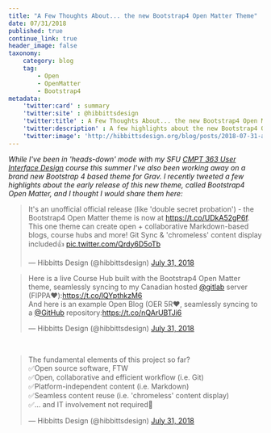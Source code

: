 ```yaml
---
title: "A Few Thoughts About... the new Bootstrap4 Open Matter Theme"
date: 07/31/2018
published: true
continue_link: true
header_image: false
taxonomy:
    category: blog
    tag:
        - Open
        - OpenMatter
        - Bootstrap4
metadata:
    'twitter:card' : summary
    'twitter:site' : @hibbittsdesign
    'twitter:title' : A Few Thoughts About... the new Bootstrap4 Open Matter theme
    'twitter:description' : A few highlights about the new Bootstrap4 Open Matter theme.
    'twitter:image': 'http://hibbittsdesign.org/blog/posts/2018-07-31-a-few-thoughts-about-the-new-bootstrap4-open-matter-theme/screenshot.jpg'
---
```


_While I've been in 'heads-down' mode with my SFU [CMPT 363 User Interface Design](http://paulhibbitts.net/cmpt-363-182/) course this summer I've also been working away on a brand new Bootstrap 4 based theme for Grav. I recently tweeted a few highlights about the early release of this new theme, called Bootstrap4 Open Matter, and I thought I would share them here:_

<blockquote class="twitter-tweet" data-lang="en"><p lang="en" dir="ltr">It&#39;s an unofficial official release (like &#39;double secret probation&#39;) - the Bootstrap4 Open Matter theme is now at <a href="https://t.co/UDkA52gP6f">https://t.co/UDkA52gP6f</a>. This one theme can create open + collaborative Markdown-based blogs, course hubs and more! Git Sync &amp; &#39;chromeless&#39; content display included👍 <a href="https://t.co/Qrdy6D5oTb">pic.twitter.com/Qrdy6D5oTb</a></p>&mdash; Hibbitts Design (@hibbittsdesign) <a href="https://twitter.com/hibbittsdesign/status/1024337460698931200?ref_src=twsrc%5Etfw">July 31, 2018</a></blockquote>
<script async src="https://platform.twitter.com/widgets.js" charset="utf-8"></script>

<blockquote class="twitter-tweet" data-conversation="none" data-lang="en"><p lang="en" dir="ltr">Here is a live Course Hub built with the Bootstrap4 Open Matter theme, seamlessly syncing to my Canadian hosted <a href="https://twitter.com/gitlab?ref_src=twsrc%5Etfw">@gitlab</a> server (FIPPA❤️):<a href="https://t.co/lQYpthkzM6">https://t.co/lQYpthkzM6</a><br>And here is an example Open Blog (OER 5R❤️, seamlessly syncing to a <a href="https://twitter.com/github?ref_src=twsrc%5Etfw">@GitHub</a> repository:<a href="https://t.co/nQArUBTJi6">https://t.co/nQArUBTJi6</a></p>&mdash; Hibbitts Design (@hibbittsdesign) <a href="https://twitter.com/hibbittsdesign/status/1024339046888235008?ref_src=twsrc%5Etfw">July 31, 2018</a></blockquote>
<script async src="https://platform.twitter.com/widgets.js" charset="utf-8"></script>

<br>

<blockquote class="twitter-tweet" data-conversation="none" data-lang="en"><p lang="en" dir="ltr">The fundamental elements of this project so far?<br>✅Open source software, FTW<br>✅Open, collaborative and efficient workflow (i.e. Git)<br>✅Platform-independent content (i.e. Markdown)<br>✅Seamless content reuse (i.e. &#39;chromeless&#39; content display)<br>✅... and IT involvement not required🙌</p>&mdash; Hibbitts Design (@hibbittsdesign) <a href="https://twitter.com/hibbittsdesign/status/1024346214966288389?ref_src=twsrc%5Etfw">July 31, 2018</a></blockquote>
<script async src="https://platform.twitter.com/widgets.js" charset="utf-8"></script>
